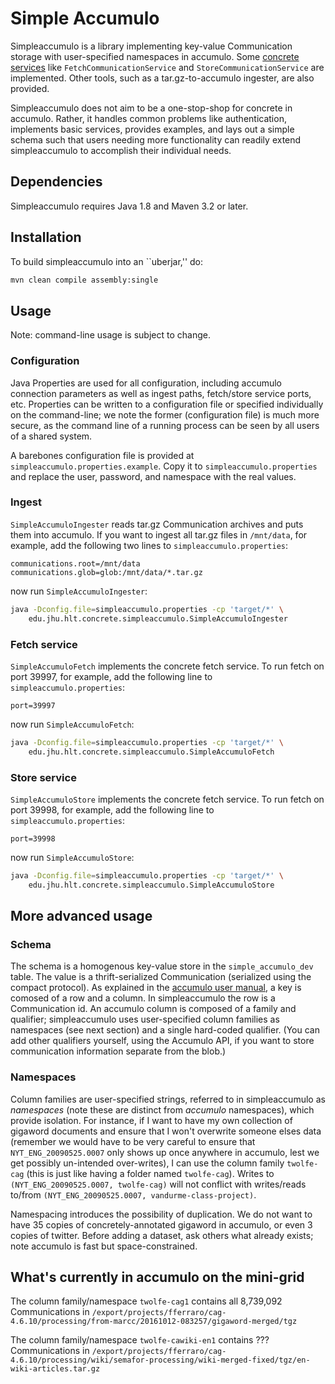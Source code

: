 # Simple Accumulo

Simpleaccumulo is a library implementing key-value Communication
storage with user-specified namespaces in accumulo.
Some [concrete services](https://gitlab.hltcoe.jhu.edu/concrete/concrete-services)
like `FetchCommunicationService` and `StoreCommunicationService` are
implemented.  Other tools, such as a tar.gz-to-accumulo ingester,
are also provided.

Simpleaccumulo does not aim to be a one-stop-shop for concrete in
accumulo.  Rather, it handles common problems like authentication,
implements basic services, provides examples, and lays out a simple
schema such that users needing more functionality can readily extend
simpleaccumulo to accomplish their individual needs.

## Dependencies

Simpleaccumulo requires Java 1.8 and Maven 3.2 or later.

## Installation

To build simpleaccumulo into an ``uberjar,'' do:

```bash
mvn clean compile assembly:single
```

## Usage

Note: command-line usage is subject to change.

### Configuration

Java Properties are used for all configuration, including accumulo
connection parameters as well as ingest paths, fetch/store service
ports, etc.  Properties can be written to a configuration file or
specified individually on the command-line; we
note the former (configuration file) is much more
secure, as the command line of a running process can be seen by all
users of a shared system.

A barebones configuration file is provided at
`simpleaccumulo.properties.example`.  Copy it to
`simpleaccumulo.properties` and replace the user, password, and
namespace with the real values.

### Ingest

`SimpleAccumuloIngester` reads tar.gz Communication archives and
puts them into accumulo.  If you want to ingest all tar.gz files in
`/mnt/data`, for example, add the following two lines to
`simpleaccumulo.properties`:

```
communications.root=/mnt/data
communications.glob=glob:/mnt/data/*.tar.gz
```

now run `SimpleAccumuloIngester`:

```bash
java -Dconfig.file=simpleaccumulo.properties -cp 'target/*' \
    edu.jhu.hlt.concrete.simpleaccumulo.SimpleAccumuloIngester
```

### Fetch service

`SimpleAccumuloFetch` implements the concrete fetch service.
To run fetch on port 39997, for example, add the following line to
`simpleaccumulo.properties`:

```
port=39997
```

now run `SimpleAccumuloFetch`:

```bash
java -Dconfig.file=simpleaccumulo.properties -cp 'target/*' \
    edu.jhu.hlt.concrete.simpleaccumulo.SimpleAccumuloFetch
```

### Store service

`SimpleAccumuloStore` implements the concrete fetch service.
To run fetch on port 39998, for example, add the following line to
`simpleaccumulo.properties`:

```
port=39998
```

now run `SimpleAccumuloStore`:

```bash
java -Dconfig.file=simpleaccumulo.properties -cp 'target/*' \
    edu.jhu.hlt.concrete.simpleaccumulo.SimpleAccumuloStore
```

## More advanced usage

### Schema

The schema is a homogenous key-value store in the `simple_accumulo_dev`
table.  The value is a thrift-serialized Communication
(serialized using the compact protocol).
As explained in the [accumulo user manual](https://accumulo.apache.org/1.8/accumulo_user_manual.html#_data_model),
a key is comosed of a row and a column.  In simpleaccumulo the row
is a Communication id.  An accumulo column is composed of a family and
qualifier; simpleaccumulo uses user-specified column families as
namespaces (see next section) and a single hard-coded qualifier.
(You can add other qualifiers yourself,
using the Accumulo API, if you want to store communication information
separate from the blob.)

### Namespaces

Column families are user-specified strings, referred to in
simpleaccumulo as *namespaces* (note these are distinct from *accumulo*
namespaces), which provide isolation.
For instance, if I want to have my own collection of gigaword documents
and ensure that I won't overwrite someone elses data (remember we would have
to be very careful to ensure that `NYT_ENG_20090525.0007` only shows up once
anywhere in accumulo, lest we get possibly un-intended over-writes),
I can use the column family `twolfe-cag`
(this is just like having a folder named `twolfe-cag`).
Writes to `(NYT_ENG_20090525.0007, twolfe-cag)` will not conflict with
writes/reads to/from `(NYT_ENG_20090525.0007, vandurme-class-project)`.

Namespacing introduces the possibility of duplication.
We do not want to have 35 copies of concretely-annotated gigaword in
accumulo, or even 3 copies of twitter.
Before adding a dataset, ask others what already exists; note accumulo
is fast but space-constrained.

## What's currently in accumulo on the mini-grid

The column family/namespace `twolfe-cag1` contains all 8,739,092 Communications in
`/export/projects/fferraro/cag-4.6.10/processing/from-marcc/20161012-083257/gigaword-merged/tgz`

The column family/namespace `twolfe-cawiki-en1` contains ??? Communications in
`/export/projects/fferraro/cag-4.6.10/processing/wiki/semafor-processing/wiki-merged-fixed/tgz/en-wiki-articles.tar.gz`

